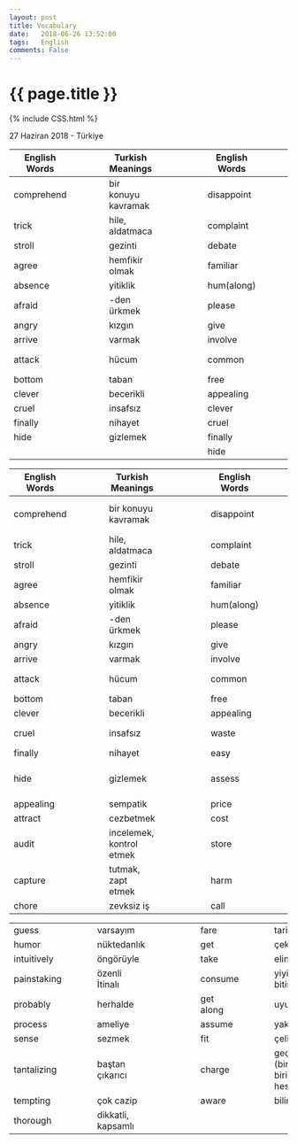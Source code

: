 ```yaml
---
layout: post
title: Vocabulary
date:   2018-06-26 13:52:00
tags:   English
comments: False
---
```


{{ page.title }}
================
{% include CSS.html %}

<p class="meta">27 Haziran 2018 - Türkiye</p>

| English Words |   |   |   | Turkish Meanings    |   |  |  |  |  | English Words |   |   |   | Turkish Meanings         |
|---------------|---|---|---|---------------------|---|--|--|--|--|---------------|---|---|---|--------------------------|
| comprehend    |   |   |   | bir konuyu kavramak |   |  |  |  |  | disappoint    |   |   |   | hayal kırıklığı yaşatmak |
| trick         |   |   |   | hile, aldatmaca     |   |  |  |  |  | complaint     |   |   |   | yakınma                  |
| stroll        |   |   |   | gezinti             |   |  |  |  |  | debate        |   |   |   | münazara                 |
| agree         |   |   |   | hemfikir olmak      |   |  |  |  |  | familiar      |   |   |   | alışıldık                |
| absence       |   |   |   | yitiklik            |   |  |  |  |  | hum(along)    |   |   |   | mırıldanmak              |
| afraid        |   |   |   | -den ürkmek         |   |  |  |  |  | please        |   |   |   | hoşnut etmek             |
| angry         |   |   |   | kızgın              |   |  |  |  |  | give          |   |   |   | bahşetmek                |
| arrive        |   |   |   | varmak              |   |  |  |  |  | involve       |   |   |   | yol açmak                |
| attack        |   |   |   | hücum               |   |  |  |  |  | common        |   |   |   | müşterek umumi           |
| bottom        |   |   |   | taban               |   |  |  |  |  | free          |   |   |   | muaf                     |
| clever        |   |   |   | becerikli           |   |  |  |  |  | appealing     |   |   |   | sempatik                 |
| cruel         |   |   |   | insafsız            |   |  |  |  |  | clever        |   |   |   | becerikli                |
| finally       |   |   |   | nihayet             |   |  |  |  |  | cruel         |   |   |   | insafsız                 |
| hide          |   |   |   | gizlemek            |   |  |  |  |  | finally       |   |   |   | nihayet                  |
|               |   |   |   |                     |   |  |  |  |  | hide          |   |   |   | gizlemek                 |

| English Words |   |   |   | Turkish Meanings         |   |  |  |  |  | English Words |   |   |   | Turkish Meanings         |
|---------------|---|---|---|--------------------------|---|--|--|--|--|---------------|---|---|---|--------------------------|
| comprehend    |   |   |   | bir konuyu kavramak      |   |  |  |  |  | disappoint    |   |   |   | hayal kırıklığı yaşatmak |
| trick         |   |   |   | hile, aldatmaca          |   |  |  |  |  | complaint     |   |   |   | yakınma                  |
| stroll        |   |   |   | gezinti                  |   |  |  |  |  | debate        |   |   |   | münazara                 |
| agree         |   |   |   | hemfikir olmak           |   |  |  |  |  | familiar      |   |   |   | alışıldık                |
| absence       |   |   |   | yitiklik                 |   |  |  |  |  | hum(along)    |   |   |   | mırıldanmak              |
| afraid        |   |   |   | -den ürkmek              |   |  |  |  |  | please        |   |   |   | hoşnut etmek             |
| angry         |   |   |   | kızgın                   |   |  |  |  |  | give          |   |   |   | bahşetmek                |
| arrive        |   |   |   | varmak                   |   |  |  |  |  | involve       |   |   |   | yol açmak                |
| attack        |   |   |   | hücum                    |   |  |  |  |  | common        |   |   |   | müşterek umumi           |
| bottom        |   |   |   | taban                    |   |  |  |  |  | free          |   |   |   | muaf                     |
| clever        |   |   |   | becerikli                |   |  |  |  |  | appealing     |   |   |   | sempatik                 |
| cruel         |   |   |   | insafsız                 |   |  |  |  |  | waste         |   |   |   | heba etmek, atık         |
| finally       |   |   |   | nihayet                  |   |  |  |  |  | easy          |   |   |   | doğal                    |
| hide          |   |   |   | gizlemek                 |   |  |  |  |  | assess        |   |   |   | kıymet takdir etmek      |
| appealing     |   |   |   | sempatik                 |   |  |  |  |  | price         |   |   |   | bedel, eder              |
| attract       |   |   |   | cezbetmek                |   |  |  |  |  | cost          |   |   |   | mal olmak                |
| audit         |   |   |   | incelemek, kontrol etmek |   |  |  |  |  | store         |   |   |   | saklama                  |
| capture       |   |   |   | tutmak, zapt etmek       |   |  |  |  |  | harm          |   |   |   | zararı dokunmak          |
| chore         |   |   |   | zevksiz iş               |   |  |  |  |  | call          |   |   |   | haykırmak                |

|             |  |  |  |                    |   |  |  |  |  |           |  |  |  |                                         | 
|-------------|--|--|--|--------------------|---|--|--|--|--|-----------|--|--|--|-----------------------------------------| 
| guess       |  |  |  | varsayım           |   |  |  |  |  | fare      |  |  |  | tarife                                  | 
| humor       |  |  |  | nüktedanlık        |   |  |  |  |  | get       |  |  |  | çekip almak                             | 
| intuitively |  |  |  | öngörüyle          |   |  |  |  |  | take      |  |  |  | eline almak                             | 
| painstaking |  |  |  | özenli İtinalı     |   |  |  |  |  | consume   |  |  |  | yiyip bitirmek                          | 
| probably    |  |  |  | herhalde           |   |  |  |  |  | get along |  |  |  | uyuşmak                                 | 
| process     |  |  |  | ameliye            |   |  |  |  |  | assume    |  |  |  | yakıştırmak                             | 
| sense       |  |  |  | sezmek             |   |  |  |  |  | fit       |  |  |  | çelişmemek                              | 
| tantalizing |  |  |  | baştan çıkarıcı    |   |  |  |  |  | charge    |  |  |  | geçirmek (bir masrafı birinin hesabına) | 
| tempting    |  |  |  | çok cazip          |   |  |  |  |  | aware     |  |  |  | bilinçli                                | 
| thorough    |  |  |  | dikkatli, kapsamlı |   |  |  |  |  |           |  |  |  |                                         | 



~~~
~~~
